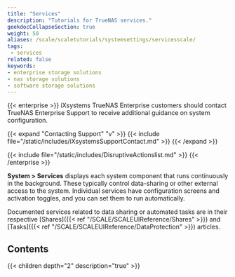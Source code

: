 ```yaml
---
title: "Services"
description: "Tutorials for TrueNAS services."
geekdocCollapseSection: true
weight: 50
aliases: /scale/scaletutorials/systemsettings/servicesscale/
tags:
 - services
related: false
keywords:
- enterprise storage solutions
- nas storage solutions
- software storage solutions
---
```



{{< enterprise >}}
iXsystems TrueNAS Enterprise customers should contact TrueNAS Enterprise Support to receive additional guidance on system configuration.

{{< expand "Contacting Support" "v" >}}
{{< include file="/static/includes/iXsystemsSupportContact.md" >}}
{{< /expand >}}

{{< include file="/static/includes/DisruptiveActionslist.md" >}}
{{< /enterprise >}}

**System > Services** displays each system component that runs continuously in the background. These typically control data-sharing or other external access to the system. Individual services have configuration screens and activation toggles, and you can set them to run automatically.

Documented services related to data sharing or automated tasks are in their respective [Shares]({{< ref "/SCALE/SCALEUIReference/Shares" >}}) and [Tasks]({{< ref "/SCALE/SCALEUIReference/DataProtection" >}}) articles.

<div class="noprint">

## Contents

{{< children depth="2" description="true" >}}

</div>
